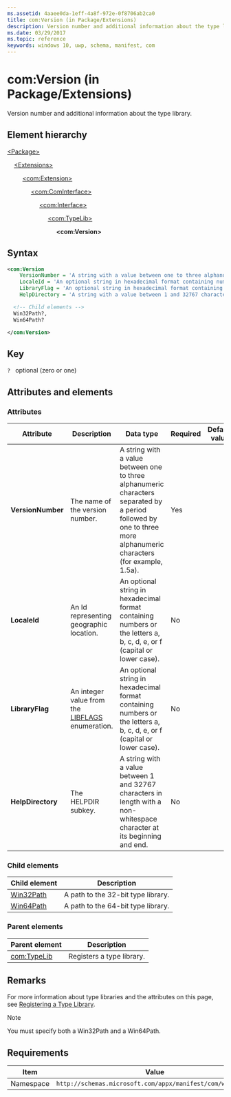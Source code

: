 ```yaml
---
ms.assetid: 4aaee0da-1eff-4a8f-972e-0f8706ab2ca0
title: com:Version (in Package/Extensions)
description: Version number and additional information about the type library (in Package/Extensions).
ms.date: 03/29/2017
ms.topic: reference
keywords: windows 10, uwp, schema, manifest, com
---
```


# com:Version (in Package/Extensions)

Version number and additional information about the type library.

## Element hierarchy

[\<Package\>](element-package.md)

&nbsp;&nbsp;&nbsp;&nbsp;[\<Extensions\>](element-1-extensions.md)

&nbsp;&nbsp;&nbsp;&nbsp; &nbsp;&nbsp;&nbsp;&nbsp;[\<com:Extension\>](element-com-extension.md)

&nbsp;&nbsp;&nbsp;&nbsp; &nbsp;&nbsp;&nbsp;&nbsp; &nbsp;&nbsp;&nbsp;&nbsp;[\<com:ComInterface\>](element-com-package-cominterface.md)

&nbsp;&nbsp;&nbsp;&nbsp; &nbsp;&nbsp;&nbsp;&nbsp; &nbsp;&nbsp;&nbsp;&nbsp; &nbsp;&nbsp;&nbsp;&nbsp;[\<com:Interface\>](element-com-package-interface.md)

&nbsp;&nbsp;&nbsp;&nbsp; &nbsp;&nbsp;&nbsp;&nbsp; &nbsp;&nbsp;&nbsp;&nbsp; &nbsp;&nbsp;&nbsp;&nbsp; &nbsp;&nbsp;&nbsp;&nbsp;[\<com:TypeLib\>](element-com-package-typelib.md)

&nbsp;&nbsp;&nbsp;&nbsp; &nbsp;&nbsp;&nbsp;&nbsp; &nbsp;&nbsp;&nbsp;&nbsp; &nbsp;&nbsp;&nbsp;&nbsp; &nbsp;&nbsp;&nbsp;&nbsp; &nbsp;&nbsp;&nbsp;&nbsp;**\<com:Version\>**

## Syntax

```xml
<com:Version
    VersionNumber = 'A string with a value between one to three alphanumeric characters separated by a period followed by one to three more alphanumeric characters (for example, 1.5a).'
    LocaleId = 'An optional string in hexadecimal format containing numbers or the letters a, b, c, d, e, or f (capital or lower case).'
    LibraryFlag = 'An optional string in hexadecimal format containing numbers or the letters a, b, c, d, e, or f (capital or lower case).'
    HelpDirectory = 'A string with a value between 1 and 32767 characters in length with a non-whitespace character at its beginning and end.' >

  <!-- Child elements -->
  Win32Path?,
  Win64Path?

</com:Version>
```

## Key

`?`    optional (zero or one)

## Attributes and elements

### Attributes

| Attribute | Description | Data type | Required | Default value |
|-|-|-|-|-|
| **VersionNumber** | The name of the version number. | A string with a value between one to three alphanumeric characters separated by a period followed by one to three more alphanumeric characters (for example, 1.5a). | Yes |  |
| **LocaleId** | An Id representing geographic location. | An optional string in hexadecimal format containing numbers or the letters a, b, c, d, e, or f (capital or lower case). | No |  |
| **LibraryFlag** | An integer value from the [LIBFLAGS](/windows/win32/api/oaidl/ne-oaidl-libflags) enumeration. | An optional string in hexadecimal format containing numbers or the letters a, b, c, d, e, or f (capital or lower case). | No |  |
| **HelpDirectory** | The HELPDIR subkey. | A string with a value between 1 and 32767 characters in length with a non-whitespace character at its beginning and end. | No |  |

### Child elements

| Child element | Description |
|-|-|
| [Win32Path](element-com-package-win32path.md) | A path to the 32-bit type library. |
| [Win64Path](element-com-package-win64path.md) | A path to the 64-bit type library. |

### Parent elements

| Parent element | Description |
|-|-|
| [com:TypeLib](element-com-package-typelib.md) | Registers a type library. |

## Remarks

For more information about type libraries and the attributes on this page, see [Registering a Type Library](/previous-versions/windows/desktop/automat/registering-a-type-library).

> [!NOTE]  
> You must specify both a Win32Path and a Win64Path.

## Requirements

| Item  | Value  |
|--|--|
| Namespace | `http://schemas.microsoft.com/appx/manifest/com/windows10` |
